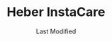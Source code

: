 ---
layout: location-page
date: Last Modified
description: "Local COVID-19 testing is available at Heber InstaCare in Heber, Utah, USA."
permalink: "locations/utah/heber/heber-instacare/"
tags:
  - locations
  - utah
title: Heber InstaCare
uniqueName: heber-instacare
state: Utah
stateAbbr: UT
hood: "Heber"
address: "1485 S Highway 40 Ste G"
city: "Heber"
zip: "84032"
zipsNearby: "82930 82931 84001 84002 84003 84004 84006 84007 84010 84011 84054 84087 84013 84014 84017 84024 84020 84021 84027 84051 84073 84626 84628 84629 84025 84632 84633 84032 84526 84529 84033 84036 84061 84037 84040 84041 84005 84043 84045 84044 84047 84049 84645 84018 84050 84647 84648 84055 84057 84058 84059 84097 84060 84068 84098 84651 84042 84062 84601 84602 84603 84604 84605 84606 84065 84095 84096 84653 84101 84102 84103 84104 84105 84106 84107 84108 84109 84110 84111 84112 84113 84114 84115 84116 84117 84118 84119 84120 84121 84122 84123 84124 84125 84126 84127 84128 84129 84130 84131 84132 84133 84134 84136 84138 84139 84141 84143 84145 84147 84148 84150 84151 84152 84157 84158 84165 84170 84171 84180 84184 84189 84190 84199 84070 84090 84091 84092 84093 84094 84655 84660 84663 84664 84071 84539 84031 84072 84074 84082 84081 84084 84088 84144" 
mapUrl: "http://maps.apple.com/?q=Heber+InstaCare&address=1485+S+Highway+40+Ste+G,Heber,Utah,84032"
locationType: Drive-thru
phone: "435-657-4500"
website: "https://intermountainhealthcare.org/locations/garfield-memorial-hospital/"
onlineBooking: undefined
closed: undefined
closedUpdate: April 20th, 2020
notes: "Requires phone screen."
days: Everyday
hours: 9AM-5PM
ctaMessage: Learn more
ctaUrl: "https://intermountainhealthcare.org/locations/garfield-memorial-hospital/"
---